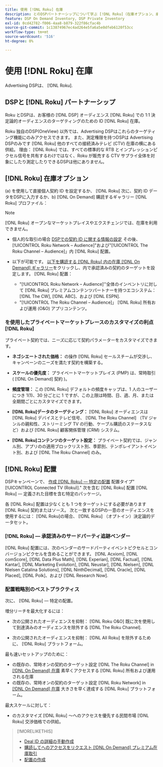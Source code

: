 ```yaml
---
title: 使用 [!DNL Roku] 在庫
description: とのDSPパートナーシップについて学ぶ [!DNL Roku]（在庫オプション、承認されたサードパーティトラッキングベンダー、および以下のベストプラクティスを含む） [!DNL Roku] — 特定の配置。
feature: DSP On Demand Inventory, DSP Private Inventory
exl-id: 0cd42782-f006-4aa8-b879-322f86cfac4b
source-git-commit: 1c13874967ec4ad264e5fa6a5e0dfeb6120f53cc
workflow-type: tm+mt
source-wordcount: '516'
ht-degree: 0%

---
```


# 使用 [!DNL Roku] 在庫

Advertising DSPは、 [!DNL Roku].

## DSPと [!DNL Roku] パートナーシップ

Roku とDSPは、お客様の [!DNL DSP] オーディエンス [!DNL Roku] での 1:1 決定論的オーディエンスのターゲティングのための ID [!DNL Roku] 在庫。

Roku 独自のDSP(OneView) 以外では、Advertising DSPはこれらのターゲティング機能にのみアクセスできます。 また、測定権限を持つDSPは Advertising DSPのみです [!DNL Roku] 他のすべての接続済みテレビ (CTV) 在庫の横にある供給。 理由： [!DNL Roku] では、すべての標準的な RTB とインプレッションピクセル信号を共有するわけではなく、Roku が販売する CTV サプライ全体を対象にしたり測定したりできるDSPは他にありません。

## [!DNL Roku] 在庫オプション

(a) を使用して直接個人契約 ID を設定するか、 [!DNL Roku] 次に、契約 ID データをDSPに入力するか、b) [!DNL On Demand] 購読するギャラリー [!DNL Roku] プロファイル：

>[!NOTE]
>
>[!DNL Roku] オープンなマーケットプレイスやエクスチェンジでは、在庫を利用できません。

* 個人的な取引の場合 [DSPでの契約 ID に関する情報の設定](/help/dsp/inventory/deal-id-create.md) その後、[!UICONTROL Roku Network – Audience]&quot;および&quot;[!UICONTROL The Roku Channel – Audience]」内 [!DNL Roku] 配置。<!-- Or do you target the deal ID?? I see those strings for Roku On Demand inventory. Clarify if all Roku private deals will show up as one or the other of these in Roku Private inventory in Roku placement settings. -->

* 以下が可能です。 [以下を購読する [!DNL Roku] 内の在庫 [!DNL On Demand] ギャラリー](/help/dsp/inventory/on-demand-inventory-subscribe.md)をクリックし、内で承認済みの契約のターゲットを設定します。 [!DNL Roku] 配置：

   * &quot;[!UICONTROL Roku Network – Audience]&#39;&#39;全体のインベントリに対して [!DNL Roku] プレミアムコンテンツパートナーを持つエコシステム： [!DNL The CW], [!DNL ABC]、および [!DNL ESPN].
   * &quot;[!UICONTROL The Roku Channel – Audience]」 [!DNL Roku] 所有および運用 (O&amp;O) アプリコンテンツ。

### を使用したプライベートマーケットプレースのカスタマイズの利点 [!DNL Roku]

プライベート契約では、ニーズに応じて契約パラメーターをカスタマイズできます。

* **ネゴシエートされた価格：** の操作 [!DNL Roku] セールスチームが交渉し、キャンペーンのニーズを満たす契約を構築する。

* **スケールの優先度：** プライベートマーケットプレイス (PMP) は、常時取引 ( [!DNL On Demand] 契約 )。

* **頻度管理：** この [!DNL Roku] デフォルトの頻度キャップは、1 人のユーザーにつき 1(1)、30 分ごとに 1 ですが、この上限は時間、日、週、月、または全期間ごとにカスタマイズできます。<!-- Within the DSP placement settings? NO - you negotiate this with Roku, but Christine to confirm with Amanda whether you should be able to edit this in placement. -->

* **[!DNL Roku]データのターゲティング：** [!DNL Roku] オーディエンスは [!DNL Roku] デバイスとテレビ信号、 [!DNL The Roku Channel] （TV ジャンルの親和性、ストリーミング TV の行動、ケーブル購読のステータスなど）および [!DNL Roku] 顧客関係管理 (CRM) システム。

* **[!DNL Roku]コンテンツのターゲット設定：** プライベート契約では、ジャンル別、アプリのの適用ブロックリスト別、季節別、テンポレイアントイベント別、および [!DNL The Roku Channel] のみ。

## [!DNL Roku] 配置

DSPキャンペーンで、 [作成 [!DNL Roku] — 特定の配置](/help/dsp/campaign-management/placements/placement-create.md) 配置タイプ&quot;[!UICONTROL Connected TV (Roku)].&quot; 次を含む [!DNL Roku] 配置 [!DNL Roku] — 定義された目標を含む特定のパッケージ。

各 [!DNL Roku] 配置は少なくとも 1 つをターゲットにする必要があります [!DNL Roku] 契約またはソース。 次と一致するDSPの一意のオーディエンスを使用するには： [!DNL Roku]の場合、 [!DNL Roku] （オプトイン）決定論的データセット。

### [!DNL Roku] — 承認済みのサードパーティ追跡ベンダー

[!DNL Roku] 配置には、次のベンダーのサードパーティイベントピクセルとコンバージョンピクセルを含めることができます。  [!DNL Acxiom], [!DNL comScore], [!DNL Data Plus Math], [!DNL Experian], [!DNL Factual], [!DNL Kantar], [!DNL Marketing Evolution], [!DNL Neustar], [!DNL Nielsen], [!DNL Nielsen Catalina Solutions], [!DNL NinthDecimal], [!DNL Oracle], [!DNL Placed], [!DNL Polk]、および [!DNL Research Now].

### 配置戦略別のベストプラクティス

次に、 [!DNL Roku] — 特定の配置。

増分リーチを最大化するには：

* 次の公開されたオーディエンスを抑制： [!DNL Roku O&O] 既に次を使用して到達済みのオーディエンスを除外する [!DNL The Roku Channel].

* 次の公開されたオーディエンスを抑制： [!DNL All Roku] を除外するために、 [!DNL Roku] プラットフォーム。

最も速いセットアップのために：

* の既存の、常時オンの契約のターゲット設定 [!DNL The Roku Channel] in [[!DNL On Demand] 在庫](/help/dsp/inventory/on-demand-inventory-subscribe.md) 素早くアクセスする [!DNL Roku] 所有および運用される在庫
* の既存の、常時オンの契約のターゲット設定 [!DNL Roku Network] in [[!DNL On Demand] 在庫](/help/dsp/inventory/on-demand-inventory-subscribe.md) 大きさを早く達成する [!DNL Roku] プラットフォーム。

最大スケールに対して：

* のカスタマイズ [!DNL Roku] ～へのアクセスを優先する民間市場 [!DNL Roku] 交渉価格での供給。

>[!MORELIKETHIS]
>
>* [Deal ID の詳細の手動作成](/help/dsp/inventory/deal-id-create.md)
> * [購読してへのアクセスをリクエスト [!DNL On Demand] プレミアム在庫取引](/help/dsp/inventory/on-demand-inventory-subscribe.md)
>* [配置の作成](/help/dsp/campaign-management/placements/placement-create.md)

